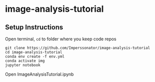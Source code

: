 # image-analysis-tutorial
 
## Setup Instructions

Open terminal, `cd` to folder where you keep code repos

```
git clone https://github.com/Imperssonator/image-analysis-tutorial
cd image-analysis-tutorial
conda env create -f env.yml
conda activate img
jupyter notebook
```

Open ImageAnalysisTutorial.ipynb

